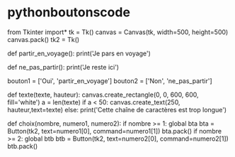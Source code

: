 # pythonboutonscode
from Tkinter import*
tk = Tk()
canvas = Canvas(tk, width=500, height=500)
canvas.pack()
tk2 = Tk()

def partir_en_voyage():
     print('Je pars en voyage')

def ne_pas_partir():
     print('Je reste ici')

bouton1 = ['Oui', 'partir_en_voyage']
bouton2 = ['Non', 'ne_pas_partir']


def texte(texte, hauteur):
     canvas.create_rectangle(0, 0, 600, 600, fill='white')
     a = len(texte)
     if a < 50:
        canvas.create_text(250, hauteur,text=texte)
     else:
        print('Cette chaîne de caractères est trop longue')

def choix(nombre, numero1, numero2):
     if nombre >= 1:
         global bta
         bta = Button(tk2, text=numero1[0], command=numero1[1])
         bta.pack()
     if nombre >= 2:
         global btb
         btb = Button(tk2, text=numero2[0], command=numero2[1])
         btb.pack()



